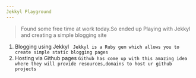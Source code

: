 ```yaml
---
Jekkyl Playground
---
```


> Found some free time at work today.So ended up Playing with Jekkyl and creating a simple blogging site


1. Blogging using Jekkyl 
``` Jekkyl is a Ruby gem which allows you to create simple static blogging pages```
2. Hosting via Github pages
``` Github has come up with this amazing idea where they will provide resources,domains to host ur github projects ```



